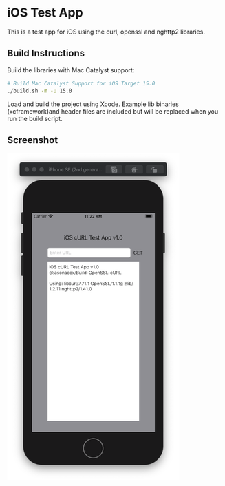 # iOS Test App

This is a test app for iOS using the curl, openssl and nghttp2 libraries.

## Build Instructions

Build the libraries with Mac Catalyst support:

```bash
# Build Mac Catalyst Support for iOS Target 15.0
./build.sh -m -u 15.0
```

Load and build the project using Xcode. Example lib binaries (xcframework)and header files are included but will be replaced when you run the build script.

## Screenshot

![iOS Test App](screenshot.png)
